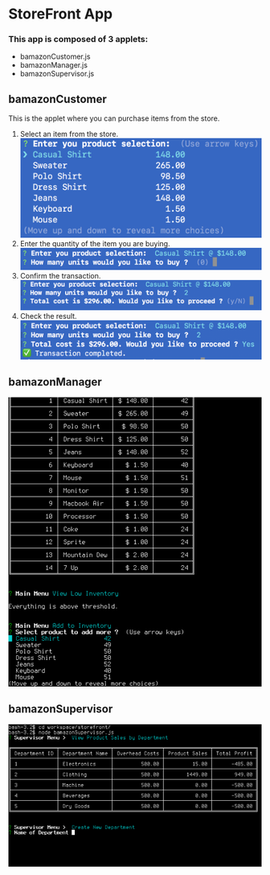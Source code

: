 # StoreFront App

### This app is composed of 3 applets:
* bamazonCustomer.js
* bamazonManager.js
* bamazonSupervisor.js

## bamazonCustomer
This is the applet where you can purchase items from the store. 
1. Select an item from the store.
![Make Selection](/images/cust01.png)
1. Enter the quantity of the item you are buying.
![Enter Quantity](/images/cust02.png)
1. Confirm the transaction.
![Confirm](/images/cust03.png)
1. Check the result.
![Result](/images/cust04.png)

## bamazonManager
![bamazonManager](/images/bamazonManager.png)

## bamazonSupervisor
![bamazonSupervisor](/images/bamazonSupervisor.png)
